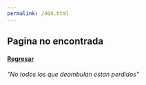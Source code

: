 ```yaml
---
permalink: /404.html
---
```


## Pagina no encontrada
#### [Regresar](https://joaquinuriel.github.io)
###### "No todos los que deambulan estan perdidos"